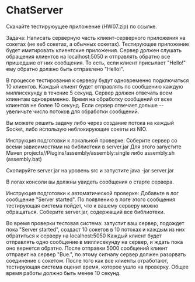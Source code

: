 # ChatServer
Скачайте тестируюущее приложение (HW07.zip) по ссылке.


Задача:
Написать серверную часть клиент-серверного приложения на сокетах (не веб сокетах, а обычных сокетах).
Тестирующее приложение будет имитировать клиентские приложения.
Сервер должен слушать обращения клиентов на localhost:5050 и отправлять обратно все пришедшие от них сообщения.
То есть, если клиент присылает "Hello!" ему обратно должно быть отправлено "Hello!".

В процессе тестирования к серверу будут одновременно подключаться 10 клиентов. Каждый клиент будет отправлять по сообщению каждую миллисекунду в течение 5 секунд. Сервер должен отвечать всем клиентам одновременно.
Время на обработку сообщений от всех клиентов не более 10 секунд. Если сервер отвечает дольше -- увеличьте число потоков для обработки сообщений.

Вы можете решить задачу либо через создание потока на каждый Socket, либо использую неблокирующие сокеты из NIO.

Инструкция подготовки к локальной проверке:
Соберите сервер со всеми зависимостями на библиотеки в server.jar
Для этого запустите Maven projects/<Project name>/Plugins/assembly/assembly:single
либо assembly.sh (assembly.bat)

Скопируйте server.jar на уровень src и запустите
java -jar server.jar

В логах консоли вы должны увидеть сообщения о старте сервера.

Инструкция подготовки к автоматической проверке:
Добавьте в лог сообщение "Server started". По появлению в логе этого сообщения тестирующая система пойдет, что к вашему серверу можно обращаться.
Соберите server.jar, содержащий все библиотеки.

Во время проверки тестовая система:
запустит ваш сервер,
подождет пока "Server started",
создаст 10 сокетов в 10 потоках и каждым из них обратиться к серверу на localhost:5050
Каждый клиент будет отправлять одно сообщение в миллисекунду на сервер, и ждать пока оно вернется обратно.
После отправки 5000 сообщений клиент отправит на сервер "Bue.", по этому сигналу сервер должен разорвать соединение с сокетом.
После того как все клиенты отработают, тестирующая система оценит время, которое ушло на проверку. Общее время работы должно быть менее 10 секунд.
